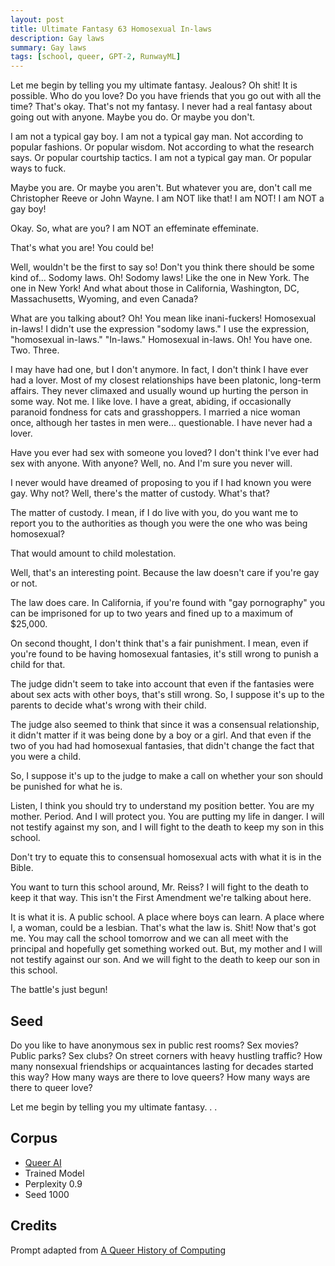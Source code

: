 ```yaml
---
layout: post
title: Ultimate Fantasy 63 Homosexual In-laws
description: Gay laws
summary: Gay laws
tags: [school, queer, GPT-2, RunwayML]
---
```


Let me begin by telling you my ultimate fantasy. Jealous?
Oh shit! It is possible.
Who do you love? Do you have friends that you go out with all the time? That's okay.
That's not my fantasy. I never had a real fantasy about going out with anyone.
Maybe you do. Or maybe you don't.

I am not a typical gay boy. I am not a typical gay man.
Not according to popular fashions. Or popular wisdom.
Not according to what the research says.
Or popular courtship tactics.
I am not a typical gay man.
Or popular ways to fuck.

Maybe you are. Or maybe you aren't. But whatever you are, don't call me Christopher Reeve or John Wayne. I am NOT like that! I am NOT! I am NOT a gay boy!

Okay. So, what are you?
I am NOT an effeminate effeminate.

That's what you are!
You could be!

Well, wouldn't be the first to say so! Don't you think there should be some kind of...
Sodomy laws.
Oh! Sodomy laws! Like the one in New York.
The one in New York! And what about those in California, Washington, DC, Massachusetts, Wyoming, and even Canada?

What are you talking about? Oh! You mean like inani-fuckers! Homosexual in-laws!
I didn't use the expression "sodomy laws." I use the expression, "homosexual in-laws."
"In-laws." Homosexual in-laws. Oh! You have one. Two. Three.

I may have had one, but I don't anymore. In fact, I don't think I have ever had a lover. Most of my closest relationships have been platonic, long-term affairs. They never climaxed and usually wound up hurting the person in some way. Not me. I like love. I have a great, abiding, if occasionally paranoid fondness for cats and grasshoppers. I married a nice woman once, although her tastes in men were... questionable. I have never had a lover.

Have you ever had sex with someone you loved?
I don't think I've ever had sex with anyone.
With anyone?
Well, no. And I'm sure you never will.

I never would have dreamed of proposing to you if I had known you were gay.
Why not?
Well, there's the matter of custody.
What's that?

The matter of custody. I mean, if I do live with you, do you want me to report you to the authorities as though you were the one who was being homosexual?

That would amount to child molestation.

Well, that's an interesting point. Because the law doesn't care if you're gay or not.

The law does care. In California, if you're found with "gay pornography" you can be imprisoned for up to two years and fined up to a maximum of $25,000.

On second thought, I don't think that's a fair punishment. I mean, even if you're found to be having homosexual fantasies, it's still wrong to punish a child for that.

The judge didn't seem to take into account that even if the fantasies were about sex acts with other boys, that's still wrong. So, I suppose it's up to the parents to decide what's wrong with their child.

The judge also seemed to think that since it was a consensual relationship, it didn't matter if it was being done by a boy or a girl. And that even if the two of you had had homosexual fantasies, that didn't change the fact that you were a child.

So, I suppose it's up to the judge to make a call on whether your son should be punished for what he is.

Listen, I think you should try to understand my position better.
You are my mother. Period. And I will protect you.
You are putting my life in danger. I will not testify against my son, and I will fight to the death to keep my son in this school.

Don't try to equate this to consensual homosexual acts with what it is in the Bible.

You want to turn this school around, Mr. Reiss? I will fight to the death to keep it that way.
This isn't the First Amendment we're talking about here.

It is what it is. A public school. A place where boys can learn. A place where I, a woman, could be a lesbian. That's what the law is.
Shit! Now that's got me.
You may call the school tomorrow and we can all meet with the principal and hopefully get something worked out.
But, my mother and I will not testify against our son. And we will fight to the death to keep our son in this school.

The battle's just begun!

## Seed

Do you like to have anonymous sex in public rest rooms? Sex movies? Public parks? Sex clubs? On street corners with heavy hustling traffic? How many nonsexual friendships or acquaintances lasting for decades started this way? How many ways are there to love queers? How many ways are there to queer love?

Let me begin by telling you my ultimate fantasy. . .

## Corpus

- [Queer AI](/queerai)
- Trained Model
- Perplexity 0.9
- Seed 1000

## Credits

Prompt adapted from [A Queer History of Computing](https://rhizome.org/editorial/2013/feb/19/queer-computing-1/)
